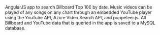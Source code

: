AngularJS app to search Billboard Top 100 by date. Music videos can be played of any songs on any chart through an embedded YouTube player using the YouTube API, Azure Video Search API, and puppeteer.js. All Billboard and YouTube data that is queried in the app is saved to a MySQL database.
